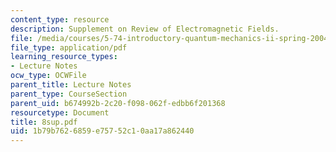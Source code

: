```yaml
---
content_type: resource
description: Supplement on Review of Electromagnetic Fields.
file: /media/courses/5-74-introductory-quantum-mechanics-ii-spring-2004/1b79b7626859e75752c10aa17a862440_8sup.pdf
file_type: application/pdf
learning_resource_types:
- Lecture Notes
ocw_type: OCWFile
parent_title: Lecture Notes
parent_type: CourseSection
parent_uid: b674992b-2c20-f098-062f-edbb6f201368
resourcetype: Document
title: 8sup.pdf
uid: 1b79b762-6859-e757-52c1-0aa17a862440
---
```

